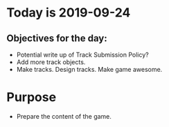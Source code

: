 # Today is 2019-09-24

## Objectives for the day:

- Potential write up of Track Submission Policy?
- Add more track objects.
- Make tracks. Design tracks. Make game awesome.

# Purpose

- Prepare the content of the game.
